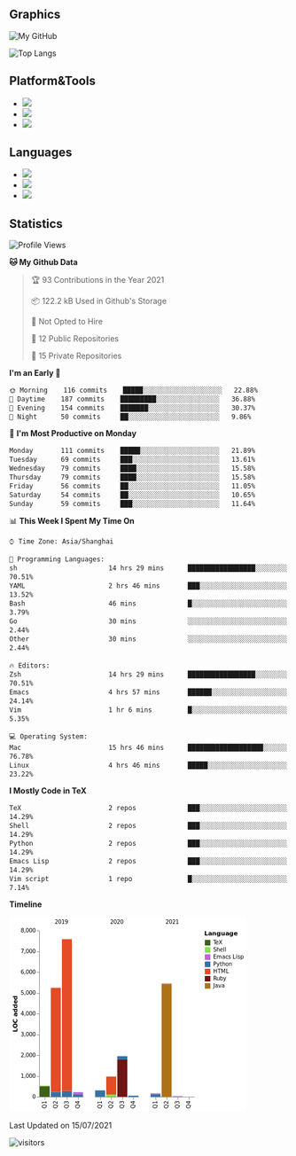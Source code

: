 ## Graphics

![My GitHub](https://github-readme-stats.vercel.app/api?username=SteamedFish&count_private=true&show_icons=true&theme=buefy&include_all_commits=false)

![Top Langs](https://github-readme-stats.vercel.app/api/top-langs/?username=SteamedFish&theme=buefy&hide=ruby&count_private=true&show_icons=true&layout=compact)

## Platform&Tools

* [![](https://img.shields.io/badge/ArchLinux--purple?style=flat-square&logo=ArchLinux)](https://www.archlinux.org/)
* [![](https://img.shields.io/badge/Gentoo-testing-purple?style=flat-square&logo=Gentoo)](https://www.gentoo.org/)
* [![](https://img.shields.io/badge/Doom%20Emacs-28-blue?style=flat-square&logo=Gnu%20emacs&logoColor=white)](https://www.gnu.org/software/emacs/)

## Languages

* [![](https://img.shields.io/badge/-Python-3776AB?style=flat-square&logo=python&logoColor=white)](https://www.python.org/)
* [![](https://img.shields.io/badge/-Bash-00ADD8?style=flat-square&logo=Gnu-bash&logoColor=white)](https://www.gnu.org/software/bash/)
* [![](https://img.shields.io/badge/-Go-00ADD8?style=flat-square&logo=go&logoColor=white)](https://golang.org/)

## Statistics

<!--START_SECTION:waka-->
![Profile Views](http://img.shields.io/badge/Profile%20Views-2-blue)

**🐱 My Github Data** 

> 🏆 93 Contributions in the Year 2021
 > 
> 📦 122.2 kB Used in Github's Storage 
 > 
> 🚫 Not Opted to Hire
 > 
> 📜 12 Public Repositories 
 > 
> 🔑 15 Private Repositories  
 > 
**I'm an Early 🐤** 

```text
🌞 Morning    116 commits    █████░░░░░░░░░░░░░░░░░░░░   22.88% 
🌆 Daytime    187 commits    █████████░░░░░░░░░░░░░░░░   36.88% 
🌃 Evening    154 commits    ███████░░░░░░░░░░░░░░░░░░   30.37% 
🌙 Night      50 commits     ██░░░░░░░░░░░░░░░░░░░░░░░   9.86%

```
📅 **I'm Most Productive on Monday** 

```text
Monday       111 commits    █████░░░░░░░░░░░░░░░░░░░░   21.89% 
Tuesday      69 commits     ███░░░░░░░░░░░░░░░░░░░░░░   13.61% 
Wednesday    79 commits     ████░░░░░░░░░░░░░░░░░░░░░   15.58% 
Thursday     79 commits     ████░░░░░░░░░░░░░░░░░░░░░   15.58% 
Friday       56 commits     ██░░░░░░░░░░░░░░░░░░░░░░░   11.05% 
Saturday     54 commits     ██░░░░░░░░░░░░░░░░░░░░░░░   10.65% 
Sunday       59 commits     ███░░░░░░░░░░░░░░░░░░░░░░   11.64%

```


📊 **This Week I Spent My Time On** 

```text
⌚︎ Time Zone: Asia/Shanghai

💬 Programming Languages: 
sh                       14 hrs 29 mins      █████████████████░░░░░░░░   70.51% 
YAML                     2 hrs 46 mins       ███░░░░░░░░░░░░░░░░░░░░░░   13.52% 
Bash                     46 mins             █░░░░░░░░░░░░░░░░░░░░░░░░   3.79% 
Go                       30 mins             ░░░░░░░░░░░░░░░░░░░░░░░░░   2.44% 
Other                    30 mins             ░░░░░░░░░░░░░░░░░░░░░░░░░   2.44%

🔥 Editors: 
Zsh                      14 hrs 29 mins      █████████████████░░░░░░░░   70.51% 
Emacs                    4 hrs 57 mins       ██████░░░░░░░░░░░░░░░░░░░   24.14% 
Vim                      1 hr 6 mins         █░░░░░░░░░░░░░░░░░░░░░░░░   5.35%

💻 Operating System: 
Mac                      15 hrs 46 mins      ███████████████████░░░░░░   76.78% 
Linux                    4 hrs 46 mins       █████░░░░░░░░░░░░░░░░░░░░   23.22%

```

**I Mostly Code in TeX** 

```text
TeX                      2 repos             ███░░░░░░░░░░░░░░░░░░░░░░   14.29% 
Shell                    2 repos             ███░░░░░░░░░░░░░░░░░░░░░░   14.29% 
Python                   2 repos             ███░░░░░░░░░░░░░░░░░░░░░░   14.29% 
Emacs Lisp               2 repos             ███░░░░░░░░░░░░░░░░░░░░░░   14.29% 
Vim script               1 repo              █░░░░░░░░░░░░░░░░░░░░░░░░   7.14%

```


**Timeline**

![Chart not found](https://raw.githubusercontent.com/SteamedFish/SteamedFish/master/charts/bar_graph.png) 


 Last Updated on 15/07/2021
<!--END_SECTION:waka-->

![visitors](https://visitor-badge.laobi.icu/badge?page_id=SteamedFish.SteamedFish)
